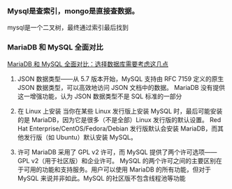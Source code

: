 

### Mysql是查索引，mongo是直接查数据。
mysql是一个二叉树，最终通过索引最后找到


### MariaDB 和 MySQL 全面对比
[MariaDB 和 MySQL 全面对比：选择数据库需要考虑这几点](https://www.infoq.cn/article/mariadb-vs-mysql)

1. JSON 数据类型——从 5.7 版本开始，MySQL 支持由 RFC 7159 定义的原生 JSON 数据类型，可以高效地访问 JSON 文档中的数据。
MariaDB 没有提供这一增强功能，认为 JSON 数据类型不是 SQL 标准的一部分

2. 在 Linux 上安装
当你在某些 Linux 发行版上安装 MySQL 时，最后可能安装的是 MariaDB，因为它是很多（不是全部）Linux 发行版的默认设置。
Red Hat Enterprise/CentOS/Fedora/Debian 发行版默认会安装 MariaDB，而其他发行版（如 Ubuntu）默认安装 MySQL。

3. 许可
MariaDB 采用了 GPL v2 许可，而 MySQL 提供了两个许可选项——GPL v2（用于社区版）和企业许可。
MySQL 的两个许可之间的主要区别在于可用的功能和支持服务。用户可以使用 MariaDB 的所有功能，但对于 MySQL 来说并非如此。MySQL 的社区版不包含线程池等功能



